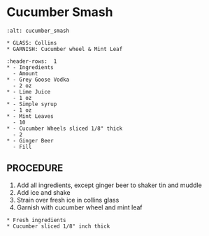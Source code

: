 # Cucumber Smash

```{image} ../../images/
:alt: cucumber_smash
```

```{note}
* GLASS: Collins
* GARNISH: Cucumber wheel & Mint Leaf
```

```{list-table}
:header-rows:  1
* - Ingredients
  - Amount
* - Grey Goose Vodka
  - 2 oz
* - Lime Juice
  - 1 oz
* - Simple syrup
  - 1 oz
* - Mint Leaves
  - 10
* - Cucumber Wheels sliced 1/8" thick
  - 2
* - Ginger Beer
  - Fill
```

## PROCEDURE
1. Add all ingredients, except ginger beer to shaker tin and muddle
2. Add ice and shake
3. Strain over fresh ice in collins glass
4. Garnish with cucumber wheel and mint leaf

```{important}
* Fresh ingredients
* Cucumber sliced 1/8" inch thick
```
